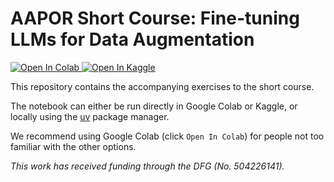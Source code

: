 # AAPOR Short Course: Fine-tuning LLMs for Data Augmentation

<a target="_blank" href="https://colab.research.google.com/github/tobihol/aapor-finetuning/blob/main/demo.ipynb">
  <img src="https://colab.research.google.com/assets/colab-badge.svg" alt="Open In Colab"/>
</a>

<a target="_blank" href="https://www.kaggle.com/kernels/welcome?src=https://github.com/tobihol/aapor-finetuning/blob/main/demo.ipynb">
  <img src="https://kaggle.com/static/images/open-in-kaggle.svg" alt="Open In Kaggle"/>
</a>

This repository contains the accompanying exercises to the short course.

The notebook can either be run directly in Google Colab or Kaggle, or locally using the [uv](https://github.com/astral-sh/uv) package manager.

We recommend using Google Colab (click `Open In Colab`) for people not too familiar with the other options.

*This work has received funding through the DFG (No. 504226141).*
